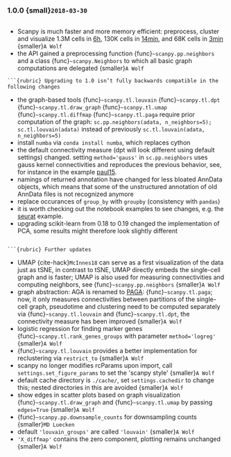 ### 1.0.0 {small}`2018-03-30`

```{rubric} Major updates
```

- Scanpy is much faster and more memory efficient: preprocess, cluster and
  visualize 1.3M cells in [6h], 130K cells in [14min], and 68K cells in [3min] {smaller}`A Wolf`
- the API gained a preprocessing function {func}`~scanpy.pp.neighbors` and a
  class {func}`~scanpy.Neighbors` to which all basic graph computations are
  delegated {smaller}`A Wolf`

```{warning}
```{rubric} Upgrading to 1.0 isn’t fully backwards compatible in the following changes
```

- the graph-based tools {func}`~scanpy.tl.louvain`
  {func}`~scanpy.tl.dpt` {func}`~scanpy.tl.draw_graph`
  {func}`~scanpy.tl.umap` {func}`~scanpy.tl.diffmap`
  {func}`~scanpy.tl.paga` require prior computation of the graph:
  `sc.pp.neighbors(adata, n_neighbors=5); sc.tl.louvain(adata)` instead of
  previously `sc.tl.louvain(adata, n_neighbors=5)`
- install `numba` via `conda install numba`, which replaces cython
- the default connectivity measure (dpt will look different using default
  settings) changed. setting `method='gauss'` in `sc.pp.neighbors` uses
  gauss kernel connectivities and reproduces the previous behavior,
  see, for instance in the example [paul15].
- namings of returned annotation have changed for less bloated AnnData
  objects, which means that some of the unstructured annotation of old
  AnnData files is not recognized anymore
- replace occurances of `group_by` with `groupby` (consistency with
  `pandas`)
- it is worth checking out the notebook examples to see changes, e.g.
  the [seurat] example.
- upgrading scikit-learn from 0.18 to 0.19 changed the implementation of PCA,
  some results might therefore look slightly different
```

```{rubric} Further updates
```

- UMAP {cite-hack}`McInnes18` can serve as a first visualization of the data just as tSNE,
  in contrast to tSNE, UMAP directly embeds the single-cell graph and is faster;
  UMAP is also used for measuring connectivities and computing neighbors,
  see {func}`~scanpy.pp.neighbors` {smaller}`A Wolf`
- graph abstraction: AGA is renamed to [PAGA](https://github.com/theislab/paga): {func}`~scanpy.tl.paga`; now,
  it only measures connectivities between partitions of the single-cell graph,
  pseudotime and clustering need to be computed separately via
  {func}`~scanpy.tl.louvain` and {func}`~scanpy.tl.dpt`, the
  connectivity measure has been improved {smaller}`A Wolf`
- logistic regression for finding marker genes
  {func}`~scanpy.tl.rank_genes_groups` with parameter `method='logreg'` {smaller}`A Wolf`
- {func}`~scanpy.tl.louvain` provides a better implementation for
  reclustering via `restrict_to` {smaller}`A Wolf`
- scanpy no longer modifies rcParams upon import, call
  `settings.set_figure_params` to set the 'scanpy style' {smaller}`A Wolf`
- default cache directory is `./cache/`, set `settings.cachedir` to change
  this; nested directories in this are avoided {smaller}`A Wolf`
- show edges in scatter plots based on graph visualization
  {func}`~scanpy.tl.draw_graph` and {func}`~scanpy.tl.umap` by passing `edges=True` {smaller}`A Wolf`
- {func}`~scanpy.pp.downsample_counts` for downsampling counts {smaller}`MD Luecken`
- default `'louvain_groups'` are called `'louvain'` {smaller}`A Wolf`
- `'X_diffmap'` contains the zero component, plotting remains unchanged {smaller}`A Wolf`

[14min]: https://github.com/scverse/scanpy_usage/blob/master/170522_visualizing_one_million_cells/logfile_130K.txt
[3min]: https://nbviewer.jupyter.org/github/scverse/scanpy_usage/blob/master/170503_zheng17/zheng17.ipynb
[6h]: https://github.com/scverse/scanpy_usage/blob/master/170522_visualizing_one_million_cells/
[paul15]: https://nbviewer.jupyter.org/github/scverse/scanpy_usage/blob/master/170502_paul15/paul15.ipynb
[seurat]: https://nbviewer.jupyter.org/github/scverse/scanpy_usage/blob/master/170505_seurat/seurat.ipynb
